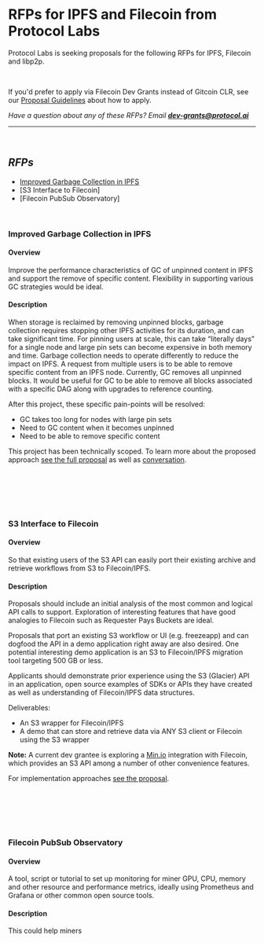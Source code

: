 # RFPs for IPFS and Filecoin from Protocol Labs

Protocol Labs is seeking proposals for the following RFPs for IPFS, Filecoin and libp2p.

&nbsp;

If you'd prefer to apply via Filecoin Dev Grants instead of Gitcoin CLR, see our [Proposal Guidelines](#proposal-guidelines) about how to apply.

*Have a question about any of these RFPs? Email **dev-grants@protocol.ai***

-----

&nbsp;

## *RFPs*

- [Improved Garbage Collection in IPFS](#improved-garbage-collection-in-ipfs)
- [S3 Interface to Filecoin]
- [Filecoin PubSub Observatory]

&nbsp;

### Improved Garbage Collection in IPFS

#### Overview

Improve the performance characteristics of GC of unpinned content in IPFS and support the remove of specific content. Flexibility in supporting various GC strategies would be ideal.

#### Description

When storage is reclaimed by removing unpinned blocks, garbage collection requires stopping other IPFS activities for its duration, and can take significant time. For pinning users at scale, this can take “literally days” for a single node and large pin sets can become expensive in both memory and time. Garbage collection needs to operate differently to reduce the impact on IPFS. A request from multiple users is to be able to remove specific content from an IPFS node. Currently, GC removes all unpinned blocks. It would be useful for GC to be able to remove all blocks associated with a specific DAG along with upgrades to reference counting.

After this project, these specific pain-points will be resolved:

- GC takes too long for nodes with large pin sets
- Need to GC content when it becomes unpinned
- Need to be able to remove specific content

This project has been technically scoped. To learn more about the proposed approach [see the full proposal](https://github.com/protocol/web3-dev-team/blob/771c5a1d51ceef5ffd9e1d5303fd0a9617cd41c0/proposals/new-ipfs-gc.md) as well as [conversation](https://github.com/protocol/web3-dev-team/pull/8).

&nbsp;
-----
&nbsp;

### S3 Interface to Filecoin

#### Overview

So that existing users of the S3 API can easily port their existing archive and retrieve workflows from S3 to Filecoin/IPFS.

#### Description

Proposals should include an initial analysis of the most common and logical API calls to support. Exploration of interesting features that have good analogies to Filecoin such as Requester Pays Buckets are ideal.

Proposals that port an existing S3 workflow or UI (e.g. freezeapp) and can dogfood the API in a demo application right away are also desired. One potential interesting demo application is an S3 to Filecoin/IPFS migration tool targeting 500 GB or less.

Applicants should demonstrate prior experience using the S3 (Glacier) API in an application, open source examples of SDKs or APIs they have created as well as understanding of Filecoin/IPFS data structures.

Deliverables:

- An S3 wrapper for Filecoin/IPFS
- A demo that can store and retrieve data via ANY S3 client or Filecoin using the S3 wrapper

**Note:** A current dev grantee is exploring a [Min.io](https://min.io) integration with Filecoin, which provides an S3 API among a number of other convenience features.

For implementation approaches [see the proposal](https://github.com/protocol/web3-dev-team/blob/45763163912ac6b6e19c28a40cbe1ec9ebaca5ac/proposals/34-aws-s3-facade.md).

&nbsp;
-----
&nbsp;

### Filecoin PubSub Observatory

#### Overview

A tool, script or tutorial to set up monitoring for miner GPU, CPU, memory and other resource and performance metrics, ideally using Prometheus and Grafana or other common open source tools.

#### Description

This could help miners

&nbsp;
-----
&nbsp;


